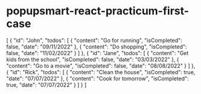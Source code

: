 # popupsmart-react-practicum-first-case

[
{
"id": "John",
"todos": [
{
"content": "Go for running",
"isCompleted": false,
"date": "09/11/2022"
},
{
"content": "Do shopping",
"isCompleted": false,
"date": "11/02/2022"
}
]
},
{
"id": "Jane",
"todos": [
{
"content": "Get kids from the school",
"isCompleted": false,
"date": "03/03/2022"
},
{
"content": "Go to a movie",
"isCompleted": false,
"date": "08/08/2022"
}
]
},
{
"id": "Rick",
"todos": [
{
"content": "Clean the house",
"isCompleted": true,
"date": "07/07/2022"
},
{
"content": "Cook for tomorrow",
"isCompleted": true,
"date": "07/07/2022"
}
]
}
]
